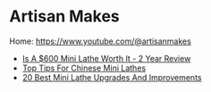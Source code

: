 # Artisan Makes
Home: https://www.youtube.com/@artisanmakes
- [Is A $600 Mini Lathe Worth It - 2 Year Review](https://youtu.be/rHajnIraFQM)
- [Top Tips For Chinese Mini Lathes](https://youtu.be/a6SrWRmGHak)
- [20 Best Mini Lathe Upgrades And Improvements](https://youtu.be/YVkWQLbPo60)
